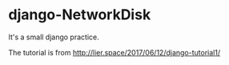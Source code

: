 # django-NetworkDisk
It's a small django practice.

The tutorial is from http://lier.space/2017/06/12/django-tutorial1/
